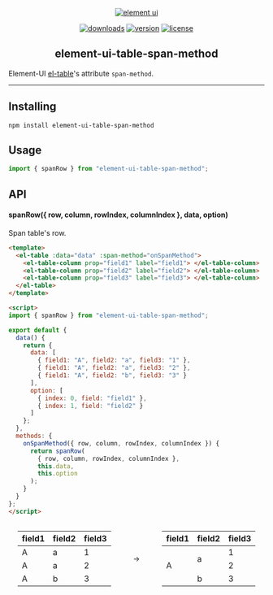 <p align="center"><a href="https://element.eleme.io/"><img src="https://cdn.rawgit.com/ElemeFE/element/dev/element_logo.svg" alt="element ui"></a></p>

<p align="center">
  <a href="https://npmcharts.com/compare/element-ui-table-span-method?minimal=true"><img src="https://img.shields.io/npm/dm/element-ui-table-span-method.svg" alt="downloads"></a>
  <a href="https://www.npmjs.com/package/element-ui-table-span-method"><img src="https://img.shields.io/npm/v/element-ui-table-span-method.svg" alt="version"></a>
  <a href="https://github.com/h69/element-ui-table-span-method/blob/master/LICENSE"><img src="https://img.shields.io/npm/l/element-ui-table-span-method.svg" alt="license"></a>
</p>

<h2 align="center">element-ui-table-span-method</h2>

Element-UI [el-table](https://element.eleme.io/#/en-US/component/table)'s attribute `span-method`.

---

## Installing

```
npm install element-ui-table-span-method
```

## Usage

```javascript
import { spanRow } from "element-ui-table-span-method";
```

## API

#### spanRow({ row, column, rowIndex, columnIndex }, data, option)

Span table's row.

```html
<template>
  <el-table :data="data" :span-method="onSpanMethod">
    <el-table-column prop="field1" label="field1"> </el-table-column>
    <el-table-column prop="field2" label="field2"> </el-table-column>
    <el-table-column prop="field3" label="field3"> </el-table-column>
  </el-table>
</template>

<script>
import { spanRow } from "element-ui-table-span-method";

export default {
  data() {
    return {
      data: [
        { field1: "A", field2: "a", field3: "1" },
        { field1: "A", field2: "a", field3: "2" },
        { field1: "A", field2: "b", field3: "3" }
      ],
      option: [
        { index: 0, field: "field1" },
        { index: 1, field: "field2" }
      ]
    };
  },
  methods: {
    onSpanMethod({ row, column, rowIndex, columnIndex }) {
      return spanRow(
        { row, column, rowIndex, columnIndex },
        this.data,
        this.option
      );
    }
  }
};
</script>
```
<div style="display:flex; justify-content:center;">
<div>
<table >
  <thead>
    <tr>
      <th>field1</th>
      <th>field2</th>
      <th>field3</th>
    </tr>
  </thead>
  <tbody>
    <tr>
      <td>A</td>
      <td>a</td>
      <td>1</td>
    </tr>
    <tr>
      <td>A</td>
      <td>a</td>
      <td>2</td>
    </tr>
    <tr>
      <td>A</td>
      <td>b</td>
      <td>3</td>
    </tr>
  </tbody>
</table>
</div>

<div style="display:flex; justify-content:center; align-items:center; width:20%;">
→
</div>

<div>
<table>
  <thead>
    <tr>
      <th>field1</th>
      <th>field2</th>
      <th>field3</th>
    </tr>
  </thead>
  <tbody>
    <tr>
      <td rowspan="3">A</td>
      <td rowspan="2">a</td>
      <td>1</td>
    </tr>
    <tr>
      <td>2</td>
    </tr>
    <tr>
      <td>b</td>
      <td>3</td>
    </tr>
  </tbody>
</table>
</div>
</div>